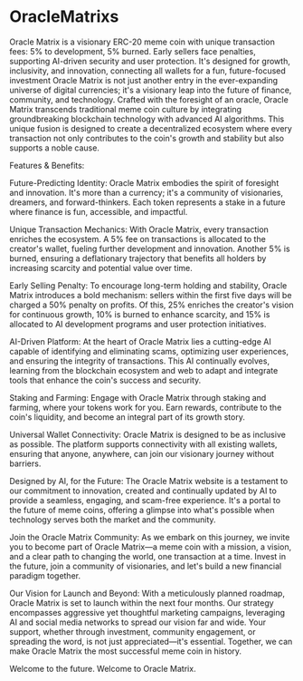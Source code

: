 # OracleMatrixs
Oracle Matrix is a visionary ERC-20 meme coin with unique transaction fees: 5% to development, 5% burned. Early sellers face penalties, supporting AI-driven security and user protection. It's designed for growth, inclusivity, and innovation, connecting all wallets for a fun, future-focused investment
Oracle Matrix is not just another entry in the ever-expanding universe of digital currencies; it's a visionary leap into the future of finance, community, and technology. Crafted with the foresight of an oracle, Oracle Matrix transcends traditional meme coin culture by integrating groundbreaking blockchain technology with advanced AI algorithms. This unique fusion is designed to create a decentralized ecosystem where every transaction not only contributes to the coin's growth and stability but also supports a noble cause.

Features & Benefits:

Future-Predicting Identity: Oracle Matrix embodies the spirit of foresight and innovation. It's more than a currency; it's a community of visionaries, dreamers, and forward-thinkers. Each token represents a stake in a future where finance is fun, accessible, and impactful.

Unique Transaction Mechanics: With Oracle Matrix, every transaction enriches the ecosystem. A 5% fee on transactions is allocated to the creator's wallet, fueling further development and innovation. Another 5% is burned, ensuring a deflationary trajectory that benefits all holders by increasing scarcity and potential value over time.

Early Selling Penalty: To encourage long-term holding and stability, Oracle Matrix introduces a bold mechanism: sellers within the first five days will be charged a 50% penalty on profits. Of this, 25% enriches the creator's vision for continuous growth, 10% is burned to enhance scarcity, and 15% is allocated to AI development programs and user protection initiatives.

AI-Driven Platform: At the heart of Oracle Matrix lies a cutting-edge AI capable of identifying and eliminating scams, optimizing user experiences, and ensuring the integrity of transactions. This AI continually evolves, learning from the blockchain ecosystem and web to adapt and integrate tools that enhance the coin's success and security.

Staking and Farming: Engage with Oracle Matrix through staking and farming, where your tokens work for you. Earn rewards, contribute to the coin's liquidity, and become an integral part of its growth story.

Universal Wallet Connectivity: Oracle Matrix is designed to be as inclusive as possible. The platform supports connectivity with all existing wallets, ensuring that anyone, anywhere, can join our visionary journey without barriers.

Designed by AI, for the Future: The Oracle Matrix website is a testament to our commitment to innovation, created and continually updated by AI to provide a seamless, engaging, and scam-free experience. It's a portal to the future of meme coins, offering a glimpse into what's possible when technology serves both the market and the community.

Join the Oracle Matrix Community: As we embark on this journey, we invite you to become part of Oracle Matrix—a meme coin with a mission, a vision, and a clear path to changing the world, one transaction at a time. Invest in the future, join a community of visionaries, and let's build a new financial paradigm together.

Our Vision for Launch and Beyond: With a meticulously planned roadmap, Oracle Matrix is set to launch within the next four months. Our strategy encompasses aggressive yet thoughtful marketing campaigns, leveraging AI and social media networks to spread our vision far and wide. Your support, whether through investment, community engagement, or spreading the word, is not just appreciated—it's essential. Together, we can make Oracle Matrix the most successful meme coin in history.

Welcome to the future. Welcome to Oracle Matrix.
